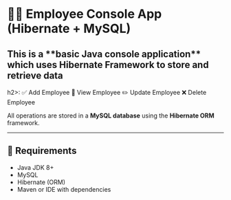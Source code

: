 # 🧑‍💼 Employee Console App (Hibernate + MySQL)

<h2>This is a **basic Java console application** which uses Hibernate Framework to store and retrieve data</h2>h2>:
✅ Add Employee  
👀 View Employee  
✏️ Update Employee  
❌ Delete Employee  

All operations are stored in a **MySQL database** using the **Hibernate ORM** framework.

---

## 🔧 Requirements

- Java JDK 8+
- MySQL
- Hibernate (ORM)
- Maven or IDE with dependencies



